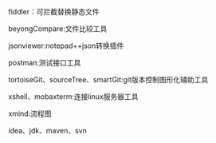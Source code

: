 fiddler：可拦截替换静态文件


beyongCompare:文件比较工具


jsonviewer:notepad++json转换插件


postman:测试接口工具


tortoiseGit、sourceTree、smartGit:git版本控制图形化辅助工具


xshell、mobaxterm:连接linux服务器工具


xmind:流程图


idea、jdk、maven、svn
